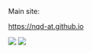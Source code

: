 Main site:

https://nqd-at.github.io


[![](https://img.shields.io/website?style=flat-square&url=https%3A%2F%2Fnqd-at.github.io)](https://nqd-at.github.io)
[![](https://img.shields.io/github/workflow/status/nqd-at/nqd-at.github.io/deploy-gh-pages)](https://github.com/nqd-at/nqd-at.github.io/actions/workflows/deploy-gh-pages.yml)
